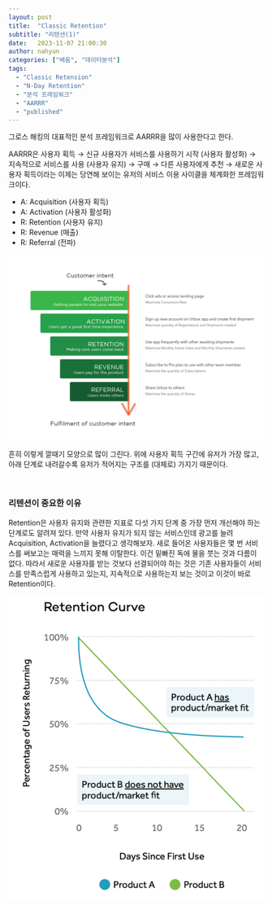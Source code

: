 ```yaml
---
layout: post
title:  "Classic Retention"
subtitle: "리텐션(1)"
date:   2023-11-07 21:00:30
author: nahyun
categories: ["배움", "데이터분석"]
tags:
  - "Classic Retension"
  - "N-Day Retention"
  - "분석 프레임워크"
  - "AARRR"
  - "published"
---
```


그로스 해킹의 대표적인 분석 프레임워크로 AARRR을 많이 사용한다고 한다.

AARRR은 사용자 획득 → 신규 사용자가 서비스를 사용하기 시작 (사용자 활성화) → 지속적으로 서비스를 사용 (사용자 유지) → 구매 → 다른 사용자에게 추천 → 새로운 사용자 획득이라는 이제는 당연해 보이는 유저의 서비스 이용 사이클을 체계화한 프레임워크이다.

- A: Acquisition (사용자 획득)
- A: Activation (사용자 활성화)
- R: Retention (사용자 유지)
- R: Revenue (매출)
- R: Referral (전파)

![Image Alt AARRR](/assets/img/231107/aarrr.png)

흔히 이렇게 깔때기 모양으로 많이 그린다. 위에 사용자 획득 구간에 유저가 가장 많고, 아래 단계로 내려갈수록 유저가 적어지는 구조를 (대체로) 가지기 때문이다.

<br>

### 리텐션이 중요한 이유
Retention은 사용자 유지와 관련한 지표로 다섯 가지 단계 중 가장 먼저 개선해야 하는 단계로도 알려져 있다. 만약 사용자 유지가 되지 않는 서비스인데 광고를 늘려 Acquisition, Activation을 늘렸다고 생각해보자. 새로 들어온 사용자들은 몇 번 서비스를 써보고는 매력을 느끼지 못해 이탈한다. 이건 밑빠진 독에 물을 붓는 것과 다름이 없다. 따라서 새로운 사용자를 받는 것보다 선결되어야 하는 것은 기존 사용자들이 서비스를 만족스럽게 사용하고 있는지, 지속적으로 사용하는지 보는 것이고 이것이 바로 Retention이다.

![Image Alt AARRR](/assets/img/231107/retention_curve.png)